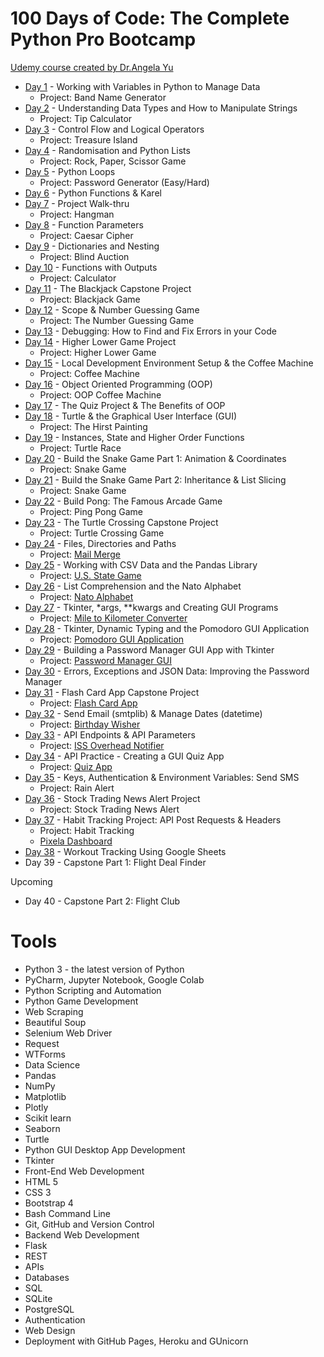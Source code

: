 # 100 Days of Code: The Complete Python Pro Bootcamp
[Udemy course created by Dr.Angela Yu](https://www.udemy.com/course/100-days-of-code/)
+ [Day 1](https://github.com/alexguerrero11/100-days-of-coding-python/tree/main/DAY01) - Working with Variables in Python to Manage Data
    + Project: Band Name Generator
+ [Day 2](https://github.com/alexguerrero11/100-days-of-coding-python/tree/main/DAY02) - Understanding Data Types and How to Manipulate Strings
    + Project: Tip Calculator
+ [Day 3](https://github.com/alexguerrero11/100-days-of-coding-python/tree/main/DAY03) - Control Flow and Logical Operators
    + Project: Treasure Island
+ [Day 4](https://github.com/alexguerrero11/100-days-of-coding-python/tree/main/DAY04) - Randomisation and Python Lists
    + Project: Rock, Paper, Scissor Game
+ [Day 5](https://github.com/alexguerrero11/100-days-of-coding-python/tree/main/DAY05) - Python Loops
    + Project: Password Generator (Easy/Hard)
+ [Day 6](https://github.com/alexguerrero11/100-days-of-coding-python/tree/main/DAY06) - Python Functions & Karel
+ [Day 7](https://github.com/alexguerrero11/100-days-of-coding-python/tree/main/DAY07) - Project Walk-thru
    + Project: Hangman
+ [Day 8](https://github.com/alexguerrero11/100-days-of-coding-python/tree/main/DAY08) - Function Parameters
    + Project: Caesar Cipher
+ [Day 9](https://github.com/alexguerrero11/100-days-of-coding-python/tree/main/DAY09) - Dictionaries and Nesting
    + Project: Blind Auction
+ [Day 10](https://github.com/alexguerrero11/100-days-of-coding-python/tree/main/DAY10) - Functions with Outputs
    + Project: Calculator
+ [Day 11](https://github.com/alexguerrero11/100-days-of-coding-python/tree/main/DAY11) - The Blackjack Capstone Project
    + Project: Blackjack Game
+ [Day 12](https://github.com/alexguerrero11/100-days-of-coding-python/tree/main/DAY12) - Scope & Number Guessing Game
    + Project: The Number Guessing Game
+ [Day 13](https://github.com/alexguerrero11/100-days-of-coding-python/tree/main/DAY13) - Debugging: How to Find and Fix Errors in your Code
+ [Day 14](https://github.com/alexguerrero11/100-days-of-coding-python/tree/main/DAY14) - Higher Lower Game Project
    + Project: Higher Lower Game
+ [Day 15](https://github.com/alexguerrero11/100-days-of-coding-python/tree/main/DAY15) - Local Development Environment Setup & the Coffee Machine
    + Project: Coffee Machine
+ [Day 16](https://github.com/alexguerrero11/100-days-of-coding-python/tree/main/DAY16) - Object Oriented Programming (OOP)
    + Project: OOP Coffee Machine
+ [Day 17](https://github.com/alexguerrero11/100-days-of-coding-python/tree/main/DAY17) - The Quiz Project & The Benefits of OOP
+ [Day 18](https://github.com/alexguerrero11/100-days-of-coding-python/tree/main/DAY18) - Turtle & the Graphical User Interface (GUI)
    + Project: The Hirst Painting
+ [Day 19](https://github.com/alexguerrero11/100-days-of-coding-python/tree/main/DAY19) - Instances, State and Higher Order Functions
    + Project: Turtle Race
+ [Day 20](https://github.com/alexguerrero11/100-days-of-coding-python/tree/main/DAY20) - Build the Snake Game Part 1: Animation & Coordinates
    + Project: Snake Game
+ [Day 21](https://github.com/alexguerrero11/100-days-of-coding-python/tree/main/DAY21) - Build the Snake Game Part 2: Inheritance & List Slicing
    + Project: Snake Game
+ [Day 22](https://github.com/alexguerrero11/100-days-of-coding-python/tree/main/DAY22) - Build Pong: The Famous Arcade Game
    + Project: Ping Pong Game
+ [Day 23](https://github.com/alexguerrero11/100-days-of-coding-python/tree/main/DAY23) - The Turtle Crossing Capstone Project
    + Project: Turtle Crossing Game
+ [Day 24](https://github.com/alexguerrero11/100-days-of-coding-python/tree/main/DAY24) - Files, Directories and Paths
    + Project: [Mail Merge](https://github.com/alexguerrero11/100-days-of-coding-python/tree/main/DAY24/PROJECT-mail-merge)
+ [Day 25](https://github.com/alexguerrero11/100-days-of-coding-python/tree/main/DAY25) - Working with CSV Data and the Pandas Library
    + Project: [U.S. State Game](https://github.com/alexguerrero11/100-days-of-coding-python/tree/main/DAY25/PROJECT-US-state-game)
+ [Day 26](https://github.com/alexguerrero11/100-days-of-coding-python/tree/main/DAY26) - List Comprehension and the Nato Alphabet
   + Project: [Nato Alphabet](https://github.com/alexguerrero11/100-days-of-coding-python/tree/main/DAY26/PROJECT-NATO-alphabet)
+ [Day 27](https://github.com/alexguerrero11/100-days-of-coding-python/tree/main/DAY27) - Tkinter, *args, **kwargs and Creating GUI Programs
   + Project: [Mile to Kilometer Converter](https://github.com/alexguerrero11/100-days-of-coding-python/tree/main/DAY27/PROJECT-mile-to-km-converter)
+ [Day 28](https://github.com/alexguerrero11/100-days-of-coding-python/tree/main/DAY28) - Tkinter, Dynamic Typing and the Pomodoro GUI Application
   + Project: [Pomodoro GUI Application](https://github.com/alexguerrero11/100-days-of-coding-python/tree/main/DAY28/PROJECT-pomodoro-gui-application)
+ [Day 29](https://github.com/alexguerrero11/100-days-of-coding-python/tree/main/DAY29) - Building a Password Manager GUI App with Tkinter
   + Project: [Password Manager GUI](https://github.com/alexguerrero11/100-days-of-coding-python/tree/main/DAY29/PROJECT-password-manager)
+ [Day 30](https://github.com/alexguerrero11/100-days-of-coding-python/tree/main/DAY30) - Errors, Exceptions and JSON Data: Improving the Password Manager
+ [Day 31](https://github.com/alexguerrero11/100-days-of-coding-python/tree/main/DAY31) - Flash Card App Capstone Project
   + Project: [Flash Card App](https://github.com/alexguerrero11/100-days-of-coding-python/tree/main/DAY31/PROJECT-flash-card-app)
+ [Day 32](https://github.com/alexguerrero11/100-days-of-coding-python/tree/main/DAY32) - Send Email (smtplib) & Manage Dates (datetime)
    + Project: [Birthday Wisher](https://github.com/alexguerrero11/100-days-of-coding-python/tree/main/DAY32/PROJECT-birthday-wisher)
+ [Day 33](https://github.com/alexguerrero11/100-days-of-coding-python/tree/main/DAY33) - API Endpoints & API Parameters
   + Project: [ISS Overhead Notifier](https://github.com/alexguerrero11/100-days-of-coding-python/tree/main/DAY33/iss-overhead-notifier)
+ [Day 34](https://github.com/alexguerrero11/100-days-of-coding-python/tree/main/DAY34) - API Practice - Creating a GUI Quiz App
    + Project: [Quiz App](https://github.com/alexguerrero11/100-days-of-coding-python/tree/main/DAY34/PROJECT-quiz-app)
+ [Day 35](https://github.com/alexguerrero11/100-days-of-coding-python/tree/main/DAY35) - Keys, Authentication & Environment Variables: Send SMS
  + Project: Rain Alert
+ [Day 36](https://github.com/alexguerrero11/100-days-of-coding-python/tree/main/DAY36) - Stock Trading News Alert Project
  + Project: Stock Trading News Alert
+ [Day 37](https://github.com/alexguerrero11/100-days-of-coding-python/tree/main/DAY37) - Habit Tracking Project: API Post Requests & Headers
  + Project: Habit Tracking
  + [Pixela Dashboard](https://pixe.la/v1/users/alexg11/graphs/graph1.html)
+ [Day 38](https://github.com/alexguerrero11/100-days-of-coding-python/tree/main/DAY38) - Workout Tracking Using Google Sheets
+  Day 39 - Capstone Part 1: Flight Deal Finder
  
Upcoming
+  Day 40 - Capstone Part 2: Flight Club

# Tools
+ Python 3 - the latest version of Python
+ PyCharm, Jupyter Notebook, Google Colab
+ Python Scripting and Automation
+ Python Game Development
+ Web Scraping
+ Beautiful Soup
+ Selenium Web Driver
+ Request
+ WTForms
+ Data Science
+ Pandas
+ NumPy
+ Matplotlib
+ Plotly
+ Scikit learn
+ Seaborn
+ Turtle
+ Python GUI Desktop App Development
+ Tkinter
+ Front-End Web Development
+ HTML 5
+ CSS 3
+ Bootstrap 4
+ Bash Command Line
+ Git, GitHub and Version Control
+ Backend Web Development
+ Flask
+ REST
+ APIs
+ Databases
+ SQL
+ SQLite
+ PostgreSQL
+ Authentication
+ Web Design
+ Deployment with GitHub Pages, Heroku and GUnicorn
